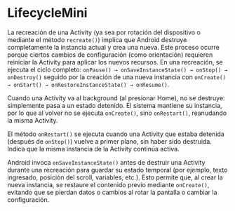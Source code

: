 # LifecycleMini

La recreación de una Activity (ya sea por rotación del dispositivo o mediante el método `recreate()`) implica que Android destruye completamente la instancia actual y crea una nueva. Este proceso ocurre porque ciertos cambios de configuración (como orientación) requieren reiniciar la Activity para aplicar los nuevos recursos. En una recreación, se ejecuta el ciclo completo: `onPause() → onSaveInstanceState() → onStop() → onDestroy()` seguido por la creación de una nueva instancia con `onCreate() → onStart() → onRestoreInstanceState() → onResume()`.

Cuando una Activity va al background (al presionar Home), no se destruye: simplemente pasa a un estado detenido. El sistema mantiene su instancia, por lo que al volver no se ejecuta `onCreate()`, sino `onRestart()`, reanudando la misma Activity.

El método `onRestart()` se ejecuta cuando una Activity que estaba detenida (después de `onStop()`) vuelve a primer plano, sin haber sido destruida. Indica que la misma instancia de la Activity continúa activa. 

Android invoca `onSaveInstanceState()` antes de destruir una Activity durante una recreación para guardar su estado temporal (por ejemplo, texto ingresado, posición del scroll, variables, etc.). Esto permite que, al crear la nueva instancia, se restaure el contenido previo mediante `onCreate()`, evitando que se pierdan datos o cambios al rotar la pantalla o cambiar la configuración.
